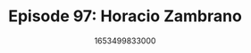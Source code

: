 ---
templateKey: podcast-episode
public: true
url: podcast/episode-97-horacio-zambrano
title: "Episode 97: Horacio Zambrano"
description: "This week host Derek E. Silva joins  Horacio Zambrano, CMO at Secret Double Octopus, is a software company specializing in passwordless authentication for enterprise environments. We take a deep dive into global privacy laws, what is the holy grail of cybersecurity, and why the future of digital identity will be decentralized."
date: 1653499833000
featuredimage: /img/podcast/HoracioZambrano_EpCard.jpg
socialimage: https://www.orchid.com/img/podcast/HoracioZambrano_EpCard.jpg
platformurls:
  - https://podcasts.apple.com/us/podcast/cybersecurity-and-the-future-of-digital/id1516705670?i=1000563840183
  - https://open.spotify.com/episode/2LdjZMsZNqKJfvluUdLQu4
  - https://podcasts.google.com/feed/aHR0cHM6Ly9mb2xsb3d0aGV3aGl0ZXJhYmJpdC5saWJzeW4uY29tL3Jzcw/episode/MTc2Mzc0MWItNGVjYy00YTRlLWIyYjYtZTk0ZDFlNGZkYzE1?sa=X&ved=0CAUQkfYCahcKEwjgoYall_v3AhUAAAAAHQAAAAAQAQ
  - https://www.stitcher.com/show/follow-the-white-rabbit/episode/cybersecurity-and-the-future-of-digital-identity-with-horacio-zambrano-203481178
  - https://castbox.fm/episode/Cybersecurity-and-the-Future-of-Digital-Identity-with-Horacio-Zambrano-id2954358-id498453576?country=us
  - https://tunein.com/podcasts/Technology-Podcasts/Follow-the-White-Rabbit-p1330281/?topicId=172376097
---